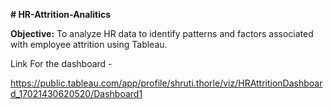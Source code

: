 **# HR-Attrition-Analitics**

**Objective:** To analyze HR data to identify patterns and factors associated with employee attrition using Tableau.

Link For the dashboard -

https://public.tableau.com/app/profile/shruti.thorle/viz/HRAttritionDashboard_17021430620520/Dashboard1

